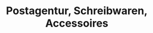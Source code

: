 ---
title: "Postagentur, Schreibwaren, Accessoires"
url: /bergheim/postagentur-schreibwaren-accessoires/
shop: Schreibwaren
---